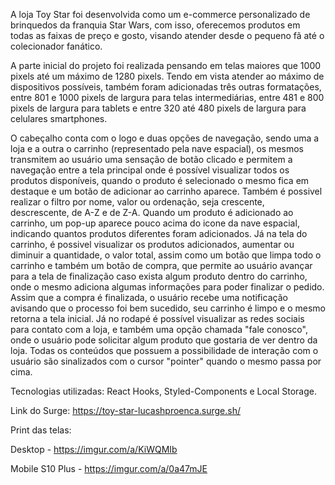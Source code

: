 A loja Toy Star foi desenvolvida como um e-commerce personalizado de brinquedos da franquia Star Wars, com isso,
oferecemos produtos em todas as faixas de preço e gosto, visando atender desde o pequeno fã até o colecionador
fanático.

A parte inicial do projeto foi realizada pensando em telas maiores que 1000 pixels até um máximo de 1280 pixels.
Tendo em vista atender ao máximo de dispositivos possíveis, também foram adicionadas três outras formatações, entre 801 e 1000 pixels de largura para telas intermediárias, entre 481 e 800 pixels de largura para tablets e entre 320 até 480 pixels de largura para celulares smartphones.

O cabeçalho conta com o logo e duas opções de navegação, sendo uma a loja e a outra o carrinho (representado pela nave espacial), os mesmos transmitem ao usuário uma sensação de botão clicado e permitem a navegação entre a tela principal onde é possível visualizar todos os produtos disponíveis, quando o produto é selecionado o mesmo fica em destaque e um botão de adicionar ao carrinho aparece. Também é possivel realizar o filtro por nome, valor ou ordenação, seja crescente, descrescente, de A-Z e de Z-A. Quando um produto é adicionado ao carrinho, um pop-up aparece pouco acima do icone da nave espacial, indicando quantos produtos diferentes foram adicionados.
Já na tela do carrinho, é possivel visualizar os produtos adicionados, aumentar ou diminuir a quantidade, o valor total, assim como um botão que limpa todo o carrinho e também um botão de compra, que permite ao usuário avançar para a tela de finalização caso exista algum produto dentro do carrinho, onde o mesmo adiciona algumas informações para poder finalizar o pedido.
Assim que a compra é finalizada, o usuário recebe uma notificação avisando que o processo foi bem sucedido, seu carrinho é limpo e o mesmo retorna a tela inicial. 
Já no rodapé é possível visualizar as redes sociais para contato com a loja, e também uma opção chamada "fale conosco", onde o usuário pode solicitar algum produto que gostaria de ver dentro da loja.
Todas os conteúdos que possuem a possibilidade de interação com o usuário são sinalizados com o cursor "pointer" quando o mesmo passa por cima.

Tecnologias utilizadas: React Hooks, Styled-Components e Local Storage.

Link do Surge: https://toy-star-lucashproenca.surge.sh/

Print das telas:

Desktop - https://imgur.com/a/KiWQMIb

Mobile S10 Plus - https://imgur.com/a/0a47mJE



<!-- # Getting Started with Create React App

This project was bootstrapped with [Create React App](https://github.com/facebook/create-react-app).

## Available Scripts

In the project directory, you can run:

### `npm start`

Runs the app in the development mode.\
Open [http://localhost:3000](http://localhost:3000) to view it in your browser.

The page will reload when you make changes.\
You may also see any lint errors in the console.

### `npm test`

Launches the test runner in the interactive watch mode.\
See the section about [running tests](https://facebook.github.io/create-react-app/docs/running-tests) for more information.

### `npm run build`

Builds the app for production to the `build` folder.\
It correctly bundles React in production mode and optimizes the build for the best performance.

The build is minified and the filenames include the hashes.\
Your app is ready to be deployed!

See the section about [deployment](https://facebook.github.io/create-react-app/docs/deployment) for more information.

### `npm run eject`

**Note: this is a one-way operation. Once you `eject`, you can't go back!**

If you aren't satisfied with the build tool and configuration choices, you can `eject` at any time. This command will remove the single build dependency from your project.

Instead, it will copy all the configuration files and the transitive dependencies (webpack, Babel, ESLint, etc) right into your project so you have full control over them. All of the commands except `eject` will still work, but they will point to the copied scripts so you can tweak them. At this point you're on your own.

You don't have to ever use `eject`. The curated feature set is suitable for small and middle deployments, and you shouldn't feel obligated to use this feature. However we understand that this tool wouldn't be useful if you couldn't customize it when you are ready for it.

## Learn More

You can learn more in the [Create React App documentation](https://facebook.github.io/create-react-app/docs/getting-started).

To learn React, check out the [React documentation](https://reactjs.org/).

### Code Splitting

This section has moved here: [https://facebook.github.io/create-react-app/docs/code-splitting](https://facebook.github.io/create-react-app/docs/code-splitting)

### Analyzing the Bundle Size

This section has moved here: [https://facebook.github.io/create-react-app/docs/analyzing-the-bundle-size](https://facebook.github.io/create-react-app/docs/analyzing-the-bundle-size)

### Making a Progressive Web App

This section has moved here: [https://facebook.github.io/create-react-app/docs/making-a-progressive-web-app](https://facebook.github.io/create-react-app/docs/making-a-progressive-web-app)

### Advanced Configuration

This section has moved here: [https://facebook.github.io/create-react-app/docs/advanced-configuration](https://facebook.github.io/create-react-app/docs/advanced-configuration)

### Deployment

This section has moved here: [https://facebook.github.io/create-react-app/docs/deployment](https://facebook.github.io/create-react-app/docs/deployment)

### `npm run build` fails to minify

This section has moved here: [https://facebook.github.io/create-react-app/docs/troubleshooting#npm-run-build-fails-to-minify](https://facebook.github.io/create-react-app/docs/troubleshooting#npm-run-build-fails-to-minify) -->
